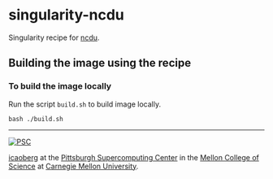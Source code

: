 # singularity-ncdu

Singularity recipe for [ncdu](https://dev.yorhel.nl/ncdu).

## Building the image using the recipe
### To build the image locally
Run the script `build.sh` to build image locally.

```
bash ./build.sh
```
---
[![PSC](http://www.andrew.cmu.edu/user/icaoberg/images/logos/psc.png)](http://www.psc.edu)

[icaoberg](http://www.andrew.cmu.edu/~icaoberg) at the [Pittsburgh Supercomputing Center](http://www.psc.edu) in the [Mellon College of Science](https://www.cmu.edu/ncdus/) at [Carnegie Mellon University](http://www.cmu.edu).

